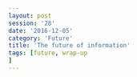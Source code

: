 ```yaml
--- 
layout: post 
session: '28' 
date: '2016-12-05' 
category: 'Future' 
title: 'The future of information' 
tags: [future, wrap-up] 
--- 
```


<excerpt/>
